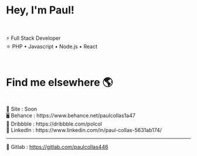 # Hey, I'm Paul! <img src="https://raw.githubusercontent.com/MartinHeinz/MartinHeinz/master/wave.gif" width="5px">
<br/>
 
⚡ Full Stack Developer  <br/>
⚛ PHP • Javascript • Node.js • React  <br/>

<br/>
 
# Find me elsewhere 🌎
<br/>
🚀 Site : Soon  <br/>
🖥 Behance : https://www.behance.net/paulcollas1a47  <br/>
📸 Dribbble : https://dribbble.com/polcol  <br/>
💼 LinkedIn : https://www.linkedin.com/in/paul-collas-5631ab174/

-------------

👾 Gitlab : https://gitlab.com/paulcollas446
